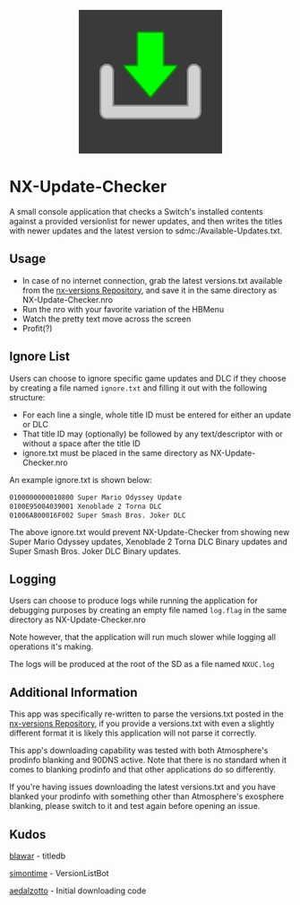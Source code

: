 <p align="center"><img src="https://github.com/16BitWonder/NX-Update-Checker/blob/master/icon.jpg"></p>

# NX-Update-Checker
A small console application that checks a Switch's installed contents against a provided versionlist for newer updates, and then writes the titles with newer updates and the latest version to sdmc:/Available-Updates.txt.

## Usage
- In case of no internet connection, grab the latest versions.txt available from the [nx-versions Repository](https://github.com/16BitWonder/nx-versions/blob/master/versions.txt), and save it in the same directory as NX-Update-Checker.nro
- Run the nro with your favorite variation of the HBMenu
- Watch the pretty text move across the screen
- Profit(?)

## Ignore List
Users can choose to ignore specific game updates and DLC if they choose by creating a file named `ignore.txt` and filling it out with the following structure:
- For each line a single, whole title ID must be entered for either an update or DLC
- That title ID may (optionally) be followed by any text/descriptor with or without a space after the title ID
- ignore.txt must be placed in the same directory as NX-Update-Checker.nro

An example ignore.txt is shown below:
```
0100000000010800 Super Mario Odyssey Update
0100E95004039001 Xenoblade 2 Torna DLC
01006A800016F002 Super Smash Bros. Joker DLC
```
The above ignore.txt would prevent NX-Update-Checker from showing new Super Mario Odyssey updates, Xenoblade 2 Torna DLC Binary updates and Super Smash Bros. Joker DLC Binary updates.

## Logging
Users can choose to produce logs while running the application for debugging purposes by creating an empty file named `log.flag` in the same directory as NX-Update-Checker.nro

Note however, that the application will run much slower while logging all operations it's making.

The logs will be produced at the root of the SD as a file named `NXUC.log`

## Additional Information
This app was specifically re-written to parse the versions.txt posted in the [nx-versions Repository](https://github.com/16BitWonder/nx-versions), if you provide a versions.txt with even a slightly different format it is likely this application will not parse it correctly.

This app's downloading capability was tested with both Atmosphere's prodinfo blanking and 90DNS active.
Note that there is no standard when it comes to blanking prodinfo and that other applications do so differently.

If you're having issues downloading the latest versions.txt and you have blanked your prodinfo with something other than Atmosphere's exosphere blanking, please switch to it and test again before opening an issue.

## Kudos
[blawar](https://github.com/blawar) - titledb

[simontime](https://github.com/simontime) - VersionListBot

[aedalzotto](https://github.com/aedalzotto) - Initial downloading code
